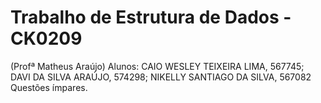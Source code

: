 # Trabalho de Estrutura de Dados - CK0209 
(Profª Matheus Araújo)
Alunos: CAIO WESLEY TEIXEIRA LIMA, 567745;
        DAVI DA SILVA ARAÚJO, 574298;
        NIKELLY SANTIAGO DA SILVA, 567082
Questões ímpares.